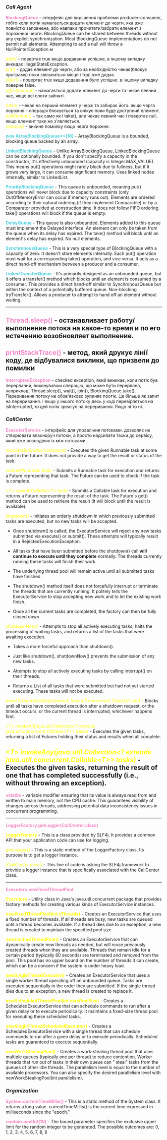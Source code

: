 ### *Call Agent*

<span style="color:#f487c6">**BlockingQueue**</span> - інтерфейс для вирішення проблеми producer-consumer, тобто коли
потік намагається додати елемент до черги, яка вже повністю заповнена, або навпаки прочитати/забрати елемент з порожньої
черги. BlockingQueue can be shared between threads without any explicit synchronization. Most BlockingQueue
implementations do not permit null elements. Attempting to add a null will throw a NullPointerException.м

<span style="color:yellow">*add()*</span> - повертає true якщо додавання успішне, в іншому випадку викидає
IllegalStateException.  
<span style="color:yellow">*put()*</span> - додає елемент до черги, або за необхідністю чекає(блокує програму) поки
звільниться місце і тоді вже додає.  
<span style="color:yellow">*offer()*</span> - повертає true якщо додавання було успішне. в іншому випадку поверне
false.  
<span style="color:yellow">*offer(timeout)*</span> - намагається додати елемент до черги та чекає певний час, якщо всі
слоти зайняті.

<span style="color:yellow">*take()*</span> - чекає на перший елемент у черзі та забирає його. якщо черга порожня -
операція блокується та очікує поки буде доступний елемент.  
<span style="color:yellow">*poll(timeout)*</span> - так само як і take(), але чекає певний час і повертає null, якщо
елемент таки не з'являється.  
<span style="color:yellow">*remove()*</span> - викине помилку якщо черга порожня.

<span style="color:#4dd0e1">**new ArrayBlockingQueue<>(10)**</span> - ArrayBlockingQueue is a bounded, blocking queue
backed by an array.

<span style="color:#4dd0e1">**LinkedBlockingQueue**</span> - Unlike ArrayBlockingQueue, LinkedBlockingQueue can be
optionally bounded. If you don't specify a capacity in the constructor, it's effectively unbounded (capacity is
Integer.MAX_VALUE). This means put() operations might rarely block due to fullness, but if it grows very large, it can
consume significant memory. Uses linked nodes internally, similar to LinkedList.

<span style="color:#4dd0e1">**PriorityBlockingQueue**</span> - This queue is unbounded, meaning put() operations will
never block due to capacity constraints (only OutOfMemoryError can occur if memory runs out). Elements are ordered
according to their natural ordering (if they implement Comparable) or by a Comparator provided at construction time. It
does not follow FIFO ordering. take() operations will block if the queue is empty.

<span style="color:#4dd0e1">**DelayQueue**</span> - This queue is also unbounded. Elements added to this queue must
implement the Delayed interface. An element can only be taken from the queue when its delay has expired. The take()
method will block until an element's delay has expired. No null elements.

<span style="color:#4dd0e1">**SynchronousQueue**</span> - This is a very special type of BlockingQueue with a capacity
of zero. It doesn't store elements internally. Each put() operation must wait for a corresponding take() operation, and
vice versa. It acts as a direct hand-off mechanism between a producer and a consumer.

<span style="color:#4dd0e1">**LinkedTransferQueue**</span> - It's primarily designed as an unbounded queue, but it
offers a transfer() method which blocks until an element is consumed by a consumer. This provides a direct hand-off
similar to SynchronousQueue but within the context of a potentially buffered queue. Non-blocking tryTransfer(): Allows a
producer to attempt to hand off an element without waiting.

---
<span style="color:#f487c6">**Thread.sleep()**</span> - останавливает работу/выполнение потока на какое-то время и по
его истечению возобновляет
выполнение.
---
<span style="color:#f487c6">**printStackTrace()**</span> - метод, який друкує лінії коду, де відбувалися виклики, що
призвели до помилки
---
<span style="color:#f487c6">**InterruptedException**</span> - checked exception, який виникає, коли потік був
перерваний, виконувавши операцію,
що може бути перервана, наприклад: Thread.sleep(), wait(), join(), BlockingQueue.take(). Переривання потоку не
обов'язково зупиняє поотік. Це більше як запит на переривання. І якщо у іншого потоку десь у коді перевіряється на
isInterrupted, то цей потік зреагує на переривання. Якщо ні то ні.

### *CallCenter*

<span style="color:#f487c6">**ExecutorService**</span> - інтерфейс для управління потоками. дозволяє не створювати
власноруч потоки, а просто надсилати таски до сервісу, який вже розподіляє їх між потоками.

<span style="color:yellow">*execute(Runnable command)*</span> - Executes the given Runnable task at some point in the
future. It does not provide a way to get the result or status of the task.

<span style="color:yellow">*submit(Runnable task)*</span> - Submits a Runnable task for execution and returns a Future
representing that task. The Future can be used to check if the task is complete.

<span style="color:yellow">*\<T> submit(Callable\<T> task)*</span> - Submits a Callable task for execution and returns a
Future representing the result of the task. The Future's get() method can be used to retrieve the result (it will block
until the result is available).

<span style="color:yellow">*shutdown()*</span> - Initiates an orderly shutdown in which previously submitted tasks are
executed, but no new tasks will be accepted.

- Once shutdown() is called, the ExecutorService will reject any new tasks
  submitted via execute() or submit(). These attempts will typically result in a RejectedExecutionException.


- All tasks that have been submitted before the shutdown() call **will continue to execute until they complete**
  normally. The threads currently running these tasks will finish their work.


- The underlying thread pool will remain active until all submitted tasks have finished.


- The shutdown() method itself does not forcefully interrupt or terminate the threads that are currently running. It
  politely tells the ExecutorService to stop accepting new work and to let the existing work finish.


- Once all the current tasks are completed, the factory can then be fully closed down.

<span style="color:yellow">*shutdownNow()*</span> - Attempts to stop all actively executing tasks, halts the processing
of waiting tasks, and returns a list of the tasks that were awaiting execution.

- Takes a more forceful approach than shutdown().


- Just like shutdown(), shutdownNow() prevents the submission of any new tasks.


- Attempts to stop all actively executing tasks by calling interrupt() on their threads.


- Returns a List of all tasks that were submitted but had not yet started executing. These tasks will not be executed.

<span style="color:yellow">*awaitTermination(long timeout, java.util.concurrent.TimeUnit unit)*</span> - Blocks until
all tasks have completed execution after a shutdown request, or the timeout occurs, or the current thread is
interrupted, whichever happens first.

<span style="color:yellow">*\<T> invokeAll(java.util.Collection<? extends java.util.concurrent.Callable\<T>>
tasks)*</span> - Executes the given tasks, returning a list of Futures holding their status and results when all
complete.

<span style="color:yellow">*\<T> invokeAny(java.util.Collection<? extends java.util.concurrent.Callable\<T>>
tasks)*</span> - Executes the given tasks, returning the result of one that has completed successfully (i.e., without
throwing an exception).
---
<span style="color:#f487c6">**volatile**</span> - variable modifier ensuring that its value is always read from and
written to main memory, not the CPU cache. This guarantees visibility of changes across threads, addressing potential
data inconsistency issues in concurrent programming.

---

<span style="color:#f487c6">**LoggerFactory.getLogger(CallCenter.class)**</span>

<span style="color:yellow">***LoggerFactory***</span> - This is a class provided by SLF4j. It provides a common API that
your application code can use for logging.

<span style="color:yellow">*getLogger()*</span> - This is a static method of the LoggerFactory class. Its purpose is to
get a logger instance.

<span style="color:yellow">*(CallCenter.class)*</span> - This line of code is asking the SLF4j framework to provide a
logger instance that is specifically associated with the CallCenter class.

---

<span style="color:#f487c6">**Executors.newFixedThreadPool**</span>

<span style="color:yellow">***Executors***</span> - Utility class in Java's java.util.concurrent package that provides
factory methods for creating various kinds of ExecutorService instances.

<span style="color:yellow">**newFixedThreadPool(int nThreads)**</span> - Creates an ExecutorService that uses a fixed
number of threads. If all threads are busy, new tasks are queued until a thread becomes available. If a thread dies due
to an exception, a new thread is created to maintain the specified pool size.

<span style="color:yellow">**newCachedThreadPool()**</span> - Creates an ExecutorService that can dynamically create new
threads as needed, but will reuse previously created threads when they are available. Threads that remain idle for a
certain period (typically 60 seconds) are terminated and removed from the pool. This pool has no upper bound on the
number of threads it can create, which can be a concern if the system is under heavy load.

<span style="color:yellow">**newSingleThreadExecutor()**</span> - Creates an ExecutorService that uses a single worker
thread operating off an unbounded queue. Tasks are executed sequentially in the order they are submitted. If the single
thread dies due to an exception, a new thread is created to replace it.

<span style="color:yellow">**newScheduledThreadPool(int corePoolSize)**</span> - Creates a ScheduledExecutorService that
can schedule commands to run after a given delay or to execute periodically. It maintains a fixed-size thread pool for
executing these scheduled tasks.

<span style="color:yellow">**newSingleThreadScheduledExecutor()**</span> - Creates a ScheduledExecutorService with a
single thread that can schedule commands to run after a given delay or to execute periodically. Scheduled tasks are
guaranteed to execute sequentially.

<span style="color:yellow">**newWorkStealingPool()**</span> - Creates a work-stealing thread pool that uses multiple
queues (typically one per thread) to reduce contention. Worker threads that run out of tasks in their own queue can "
steal" tasks from the queues of other idle threads. The parallelism level is equal to the number of available
processors. You can also specify the desired parallelism level with newWorkStealingPool(int parallelism).

### *Organization*

<span style="color:#f487c6">**System.currentTimeMillis()**</span> - This is a static method of the System class. It
returns a long value. currentTimeMillis() is the current time expressed in milliseconds since the "epoch."

<span style="color:#f487c6">**random.nextInt(10)**</span> - The bound parameter specifies the exclusive upper limit for
the random integer to be generated. The possible outcomes are: 0, 1, 2, 3, 4, 5, 6, 7, 8, 9



